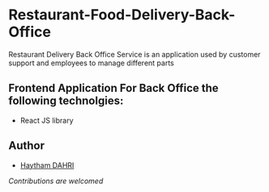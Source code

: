 # Restaurant-Food-Delivery-Back-Office
Restaurant Delivery Back Office Service is an application used by customer support and employees to manage different parts
## Frontend Application For Back Office the following technolgies:
- React JS library
## Author
- [Haytham DAHRI](https://www.github.com/haythamdahri)

 *Contributions are welcomed*

